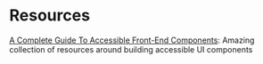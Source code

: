 # Resources

[A Complete Guide To Accessible Front-End Components](https://www.smashingmagazine.com/2021/03/complete-guide-accessible-front-end-components/): Amazing collection of resources around building accessible UI components
